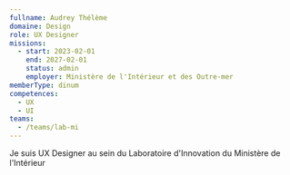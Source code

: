 ```yaml
---
fullname: Audrey Thélème
domaine: Design
role: UX Designer
missions:
  - start: 2023-02-01
    end: 2027-02-01
    status: admin
    employer: Ministère de l'Intérieur et des Outre-mer
memberType: dinum
competences:
  - UX
  - UI
teams:
  - /teams/lab-mi
---
```

Je suis UX Designer au sein du Laboratoire d'Innovation du Ministère de l'Intérieur